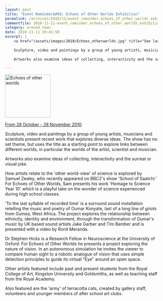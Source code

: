 ```yaml
---
layout: post
title: "Event Reminder&#58; Echoes of Other Worlds Exhibition"
permalink: /archives/2010/11/event_reminder_echoes_of_other_worlds_exhibition.html
commentfile: 2010-11-11-event_reminder_echoes_of_other_worlds_exhibition
category: around_town
date: 2010-11-11 19:41:59
excerpt: |
    <a href="/assets/images/2010/Echoes_otherworlds.jpg" title="See larger version of - Echoes of other worlds"><img src="/assets/images/2010/Echoes_otherworlds_thumb.jpg" width="150" height="142" alt="Echoes of other worlds" class="photo right" /></a>
    
    Sculpture, video and paintings by a group of young artists, musicians and scientists present recent work that explores diverse ideas. The show has no set theme, but uses the title as a starting point to explore links between different worlds; in particular the worlds of the artist, scientist and musician.
    
    Artworks also examine ideas of collecting, interactivity and the surreal or visual joke.

---
```


<a href="/assets/images/2010/Echoes_otherworlds.jpg" title="See larger version of - Echoes of other worlds"><img src="/assets/images/2010/Echoes_otherworlds_thumb.jpg" width="150" height="142" alt="Echoes of other worlds" class="photo right" /></a>

[From 28 October - 28 November 2010](https://stmargarets.london/event/exhibition/200705142638)

Sculpture, video and paintings by a group of young artists, musicians and scientists present recent work that explores diverse ideas. The show has no set theme, but uses the title as a starting point to explore links between different worlds; in particular the worlds of the artist, scientist and musician.

Artworks also examine ideas of collecting, interactivity and the surreal or visual joke.

How artists relate to the 'other world-view' of science is explored by Samuel Zealey, who recently appeared on BBC2's show 'School of Saatchi.' For Echoes of Other Worlds, Sam presents his work 'Homage to Science Year 10' which is a playful take on the wonder of science experienced during high school classes.

'To the last syllable of recorded time' is a surround sound installation retelling the music and poetry of Oumar Konyate, last of a long line of griots from Guinea, West Africa. The project explores the relationship between ethnicity, identity and environment, through the transformation of Oumar's music by UK based sound artists Jake Garber and Tim Bamber and is presented with a video by Ronit Meranda.

Dr Stephen Hicks is a Research Fellow in Neuroscience at the University of Oxford. For Echoes of Other Worlds he presents a project exploring the nature of vision. In an autonomous simulation he invites the viewer to compare human sight to a robotic analogue of vision that uses simple detection principles to guide its virtual "Eye" around an open space.

Other artists featured include past and present students from the Royal College of Art, Kingston University and Goldsmiths, as well as teaching staff from the Royal Academy.

Also featured are the 'army' of terracotta cats, created by gallery staff, volunteers and younger members of after school art clubs.
